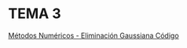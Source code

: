 
# TEMA 3

[Métodos Numéricos - Eliminación Gaussiana Código](/M-todos-Num-ricos/TEMA_3/EliminaciónGaussiana/Código.md)
